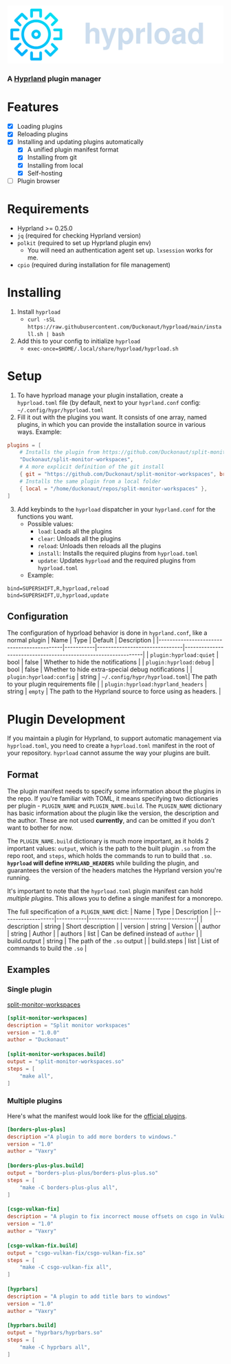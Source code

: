 ![Hyprload](./assets/hyprload_header.svg)

### A [Hyprland](https://github.com/hyprwm/Hyprland) plugin manager

# Features
- [x] Loading plugins
- [x] Reloading plugins
- [x] Installing and updating plugins automatically
    - [x] A unified plugin manifest format
    - [x] Installing from git
    - [x] Installing from local
    - [X] Self-hosting
- [ ] Plugin browser

# Requirements
- Hyprland >= 0.25.0
- `jq` (required for checking Hyprland version)
- `polkit` (required to set up Hyprland plugin env)
    - You will need an authentication agent set up. `lxsession` works for me.
- `cpio` (required during installation for file management)

# Installing
1. Install `hyprload`
    - `curl -sSL https://raw.githubusercontent.com/Duckonaut/hyprload/main/install.sh | bash`
2. Add this to your config to initialize `hyprload`
    - `exec-once=$HOME/.local/share/hyprload/hyprload.sh`

# Setup
1. To have hyprload manage your plugin installation, create a `hyprload.toml` file (by default, next to your `hyprland.conf` config: `~/.config/hypr/hyprload.toml`
2. Fill it out with the plugins you want. It consists of one array, named plugins, in which you can provide the installation source in various ways. Example:
```toml
plugins = [
    # Installs the plugin from https://github.com/Duckonaut/split-monitor-workspaces
    "Duckonaut/split-monitor-workspaces",
    # A more explicit definition of the git install
    { git = "https://github.com/Duckonaut/split-monitor-workspaces", branch = "main", name = "split-monitor-workspaces" },
    # Installs the same plugin from a local folder
    { local = "/home/duckonaut/repos/split-monitor-workspaces" },
]
```
3. Add keybinds to the `hyprload` dispatcher in your `hyprland.conf` for the functions you want.
    - Possible values:
        - `load`: Loads all the plugins
        - `clear`: Unloads all the plugins
        - `reload`: Unloads then reloads all the plugins
        - `install`: Installs the required plugins from `hyprload.toml`
        - `update`: Updates `hyprload` and the required plugins from `hyprload.toml`
    - Example:
```
bind=SUPERSHIFT,R,hyprload,reload
bind=SUPERSHIFT,U,hyprload,update
```

## Configuration
The configuration of hyprload behavior is done in `hyprland.conf`, like a normal plugin
| Name                                      | Type      | Default                       | Description                                                   |
|-------------------------------------------|-----------|-------------------------------|---------------------------------------------------------------|
| `plugin:hyprload:quiet`                   | bool      | false                         | Whether to hide the notifications                             |
| `plugin:hyprload:debug`                   | bool      | false                         | Whether to hide extra-special debug notifications             |
| `plugin:hyprload:config`                  | string    | `~/.config/hypr/hyprload.toml`| The path to your plugin requirements file                     |
| `plugin:hyprload:hyprland_headers`        | string    | `empty`                       | The path to the Hyprland source to force using as headers.    |

# Plugin Development
If you maintain a plugin for Hyprland, to support automatic management via `hyprload.toml`, you need to create a `hyprload.toml` manifest in the root of your
repository. `hyprload` cannot assume the way your plugins are built.

## Format
The plugin manifest needs to specify some information about the plugins in the repo. If you're familiar with TOML, it means specifying two dictionaries per plugin -
`PLUGIN_NAME` and `PLUGIN_NAME.build`. The `PLUGIN_NAME` dictionary has basic information about the plugin like the version, the description and the author. These
are not used **currently**, and can be omitted if you don't want to bother for now.

The `PLUGIN_NAME.build` dictionary is much more important, as it holds 2 important values: `output`, which is the path to the built plugin `.so` from the repo root,
and `steps`, which holds the commands to run to build that `.so`. **`hyprload` will define `HYPRLAND_HEADERS`** while building the plugin, and guarantees the version
of the headers matches the Hyprland version you're running.

It's important to note that the `hyprload.toml` plugin manifest can hold *multiple plugins*. This allows you to define a single manifest for a monorepo.

The full specification of a `PLUGIN_NAME` dict:
| Name              | Type      | Description                           |
|-------------------|-----------|---------------------------------------|
| description       | string    | Short description                     |
| version           | string    | Version                               |
| author            | string    | Author                                |
| authors           | list      | Can be defined instead of `author`    |
| build.output      | string    | The path of the `.so` output          |
| build.steps       | list      | List of commands to build the `.so`   |

## Examples
### Single plugin
[split-monitor-workspaces](https://github.com/duckonaut/split-monitor-workspaces)
```toml
[split-monitor-workspaces]
description = "Split monitor workspaces"
version = "1.0.0"
author = "Duckonaut"

[split-monitor-workspaces.build]
output = "split-monitor-workspaces.so"
steps = [
    "make all",
]
```

### Multiple plugins
Here's what the manifest would look like for the [official plugins](https://github.com/hyprwm/hyprland-plugins).
```toml
[borders-plus-plus]
description ="A plugin to add more borders to windows."
version = "1.0"
author = "Vaxry"

[borders-plus-plus.build]
output = "borders-plus-plus/borders-plus-plus.so"
steps = [
    "make -C borders-plus-plus all",
]

[csgo-vulkan-fix]
description = "A plugin to fix incorrect mouse offsets on csgo in Vulkan"
version = "1.0"
author = "Vaxry"

[csgo-vulkan-fix.build]
output = "csgo-vulkan-fix/csgo-vulkan-fix.so"
steps = [
    "make -C csgo-vulkan-fix all",
]

[hyprbars]
description = "A plugin to add title bars to windows"
version = "1.0"
author = "Vaxry"

[hyprbars.build]
output = "hyprbars/hyprbars.so"
steps = [
    "make -C hyprbars all",
]
```
